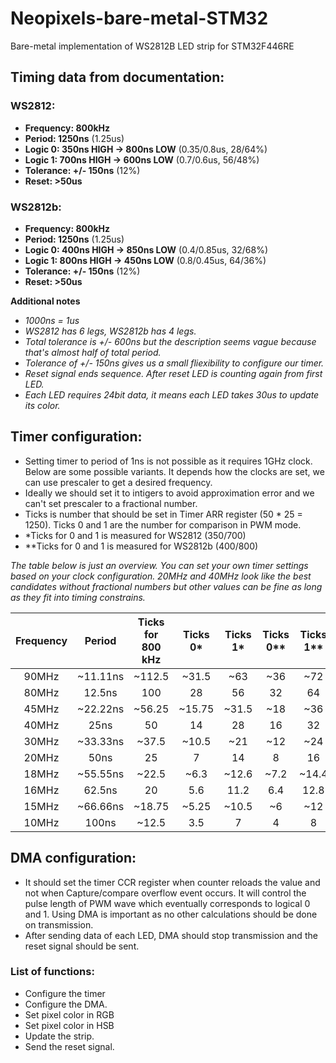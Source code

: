 # Neopixels-bare-metal-STM32
Bare-metal implementation of WS2812B LED strip for STM32F446RE

## Timing data from documentation:
### WS2812:
- **Frequency: 800kHz**
- **Period: 1250ns** (1.25us)
- **Logic 0: 350ns HIGH -> 800ns LOW** (0.35/0.8us, 28/64%)
- **Logic 1: 700ns HIGH -> 600ns LOW** (0.7/0.6us, 56/48%)
- **Tolerance: +/- 150ns** (12%)
- **Reset: >50us**

### WS2812b:
- **Frequency: 800kHz**
- **Period: 1250ns** (1.25us)
- **Logic 0: 400ns HIGH -> 850ns LOW** (0.4/0.85us, 32/68%)
- **Logic 1: 800ns HIGH -> 450ns LOW** (0.8/0.45us, 64/36%)
- **Tolerance: +/- 150ns** (12%)
- **Reset: >50us**

**Additional notes**
- *1000ns = 1us*
- *WS2812 has 6 legs, WS2812b has 4 legs.*
- *Total tolerance is +/- 600ns but the description seems vague because that's almost half of total period.*
- *Tolerance of +/- 150ns gives us a small fliexibility to configure our timer.*
- *Reset signal ends sequence. After reset LED is counting again from first LED.*
- *Each LED requires 24bit data, it means each LED takes 30us to update its color.*

## Timer configuration:
- Setting timer to period of 1ns is not possible as it requires 1GHz clock. Below are some possible variants. It depends how the clocks are set, we can use prescaler to get a desired frequency. 
- Ideally we should set it to intigers to avoid approximation error and we can't set prescaler to a fractional number.
- Ticks is number that should be set in Timer ARR register (50 * 25 = 1250). Ticks 0 and 1 are the number for comparison in PWM mode.
- *Ticks for 0 and 1 is measured for WS2812 (350/700)
- **Ticks for 0 and 1 is measured for WS2812b (400/800)

*The table below is just an overview. You can set your own timer settings based on your clock configuration. 20MHz and 40MHz look like the best candidates without fractional numbers but other values can be fine as long as they fit into timing constrains.*

| Frequency | Period    | Ticks for 800 kHz | Ticks 0* | Ticks 1* | Ticks 0** | Ticks 1** | Prescaler: 90MHz          | 80MHz |
|:---------:|:---------:|:-----------------:|:--------:|:--------:|:--------:|:----------:|:-------------------------:|:-----:|
| 90MHz     | ~11.11ns  | ~112.5            | ~31.5    | ~63      | ~36      | ~72        | 1                         | -     |
| 80MHz     | 12.5ns    | 100               | 28       | 56       | 32       | 64         | -                         | 1     |
| 45MHz     | ~22.22ns  | ~56.25            | ~15.75   | ~31.5    | ~18      | ~36        | 2                         | -     |
| 40MHz     | 25ns      | 50                | 14       | 28       | 16       | 32         | -                         | 2     |
| 30MHz     | ~33.33ns  | ~37.5             | ~10.5    | ~21      | ~12      | ~24        | 3                         | -     |
| 20MHz     | 50ns      | 25                | 7        | 14       | 8        | 16         | -                         | 4     |
| 18MHz     | ~55.55ns  | ~22.5             | ~6.3     | ~12.6    | ~7.2     | ~14.4      | 5                         | -     |
| 16MHz     | 62.5ns    | 20                | 5.6      | 11.2     | 6.4      | 12.8       | -                         | 5     |
| 15MHz     | ~66.66ns  | ~18.75            | ~5.25    | ~10.5    | ~6       | ~12        | 6                         | -     |
| 10MHz     | 100ns     | ~12.5             | 3.5      | 7        | 4        | 8          | 9                         | 8     |

## DMA configuration:
- It should set the timer CCR register when counter reloads the value and not when Capture/compare overflow event occurs. It will control the pulse length of PWM wave which eventually corresponds to logical 0 and 1. Using DMA is important as no other calculations should be done on transmission.
- After sending data of each LED, DMA should stop transmission and the reset signal should be sent.

### List of functions:
- Configure the timer
- Configure the DMA.
- Set pixel color in RGB
- Set pixel color in HSB
- Update the strip.
- Send the reset signal.
